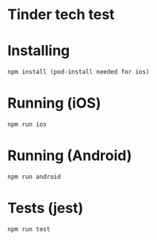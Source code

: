 # Tinder tech test

# Installing

```
npm install (pod-install needed for ios)
```

# Running (iOS)

```
npm run ios
```

# Running (Android)

```
npm run android
```

# Tests (jest)

```
npm run test
```

